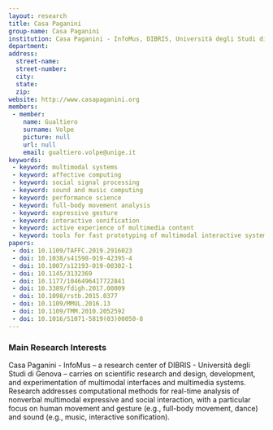 ```yaml
---
layout: research
title: Casa Paganini
group-name: Casa Paganini
institution: Casa Paganini - InfoMus, DIBRIS, Università degli Studi di Genova
department: 
address: 
  street-name: 
  street-number: 
  city: 
  state: 
  zip: 
website: http://www.casapaganini.org
members: 
 - member: 
    name: Gualtiero
    surname: Volpe
    picture: null
    url: null
    email: gualtiero.volpe@unige.it
keywords: 
 - keyword: multimodal systems
 - keyword: affective computing
 - keyword: social signal processing
 - keyword: sound and music computing
 - keyword: performance science
 - keyword: full-body movement analysis
 - keyword: expressive gesture
 - keyword: interactive sonification
 - keyword: active experience of multimedia content
 - keyword: tools for fast prototyping of multimodal interactive systems
papers: 
 - doi: 10.1109/TAFFC.2019.2916023
 - doi: 10.1038/s41598-019-42395-4
 - doi: 10.1007/s12193-019-00302-1
 - doi: 10.1145/3132369
 - doi: 10.1177/1046496417722841 
 - doi: 10.3389/fdigh.2017.00009
 - doi: 10.1098/rstb.2015.0377
 - doi: 10.1109/MMUL.2016.13
 - doi: 10.1109/TMM.2010.2052592
 - doi: 10.1016/S1071-5819(03)00050-8
---
```



### Main Research Interests
Casa Paganini - InfoMus –  a research center of DIBRIS - Università degli Studi di Genova – carries on scientific research and design, development, and experimentation of multimodal interfaces and multimedia systems. Research addresses computational methods for real-time analysis of nonverbal multimodal expressive and social interaction, with a particular focus on human movement and gesture (e.g., full-body movement, dance) and sound (e.g., music, interactive sonification).